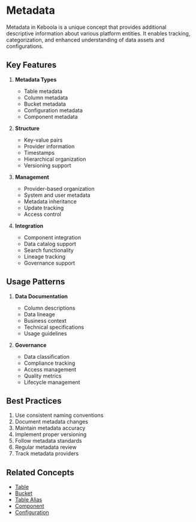 # Metadata

Metadata in Keboola is a unique concept that provides additional descriptive information about various platform entities. It enables tracking, categorization, and enhanced understanding of data assets and configurations.

## Key Features

1. **Metadata Types**
   - Table metadata
   - Column metadata
   - Bucket metadata
   - Configuration metadata
   - Component metadata

2. **Structure**
   - Key-value pairs
   - Provider information
   - Timestamps
   - Hierarchical organization
   - Versioning support

3. **Management**
   - Provider-based organization
   - System and user metadata
   - Metadata inheritance
   - Update tracking
   - Access control

4. **Integration**
   - Component integration
   - Data catalog support
   - Search functionality
   - Lineage tracking
   - Governance support

## Usage Patterns

1. **Data Documentation**
   - Column descriptions
   - Data lineage
   - Business context
   - Technical specifications
   - Usage guidelines

2. **Governance**
   - Data classification
   - Compliance tracking
   - Access management
   - Quality metrics
   - Lifecycle management

## Best Practices

1. Use consistent naming conventions
2. Document metadata changes
3. Maintain metadata accuracy
4. Implement proper versioning
5. Follow metadata standards
6. Regular metadata review
7. Track metadata providers

## Related Concepts
- [Table](./table.md)
- [Bucket](./bucket.md)
- [Table Alias](./table-alias.md)
- [Component](./component.md)
- [Configuration](./configuration.md) 